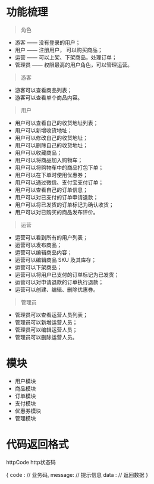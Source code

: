 # 功能梳理
> 角色
- 游客 —— 没有登录的用户；
- 用户 —— 注册用户， 可以购买商品；
- 运营 —— 可以上架、下架商品，处理订单；
- 管理员 —— 权限最高的用户角色，可以管理运营。

> 游客
- 游客可以查看商品列表；
- 游客可以查看单个商品内容。

> 用户
- 用户可以查看自己的收货地址列表；
- 用户可以新增收货地址；
- 用户可以修改自己的收货地址；
- 用户可以删除自己的收货地址；
- 用户可以收藏商品；
- 用户可以将商品加入购物车；
- 用户可以将购物车中的商品打包下单；
- 用户可以在下单时使用优惠券；
- 用户可以通过微信、支付宝支付订单；
- 用户可以查看自己的订单信息；
- 用户可以对已支付的订单申请退款；
- 用户可以将已发货的订单标记为确认收货；
- 用户可以对已购买的商品发布评价。

> 运营
- 运营可以看到所有的用户列表；
- 运营可以发布商品；
- 运营可以编辑商品内容；
- 运营可以编辑商品 SKU 及其库存；
- 运营可以下架商品；
- 运营可以将用户已支付的订单标记为已发货；
- 运营可以对申请退款的订单执行退款；
- 运营可以创建、编辑、删除优惠券。

> 管理员
- 管理员可以查看运营人员列表；
- 管理员可以新增运营人员；
- 管理员可以编辑运营人员；
- 管理员可以删除运营人员。

# 模块

- 用户模块
- 商品模块
- 订单模块
- 支付模块
- 优惠券模块
- 管理模块


# 代码返回格式

 httpCode http状态码

{
    code :  // 业务码,
    message:  // 提示信息
    data :  // 返回数据
}
